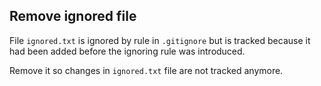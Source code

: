 ## Remove ignored file
File `ignored.txt` is ignored by rule in `.gitignore` but is tracked because it had been added before the ignoring rule
was introduced.

Remove it so changes in `ignored.txt` file are not tracked anymore.
